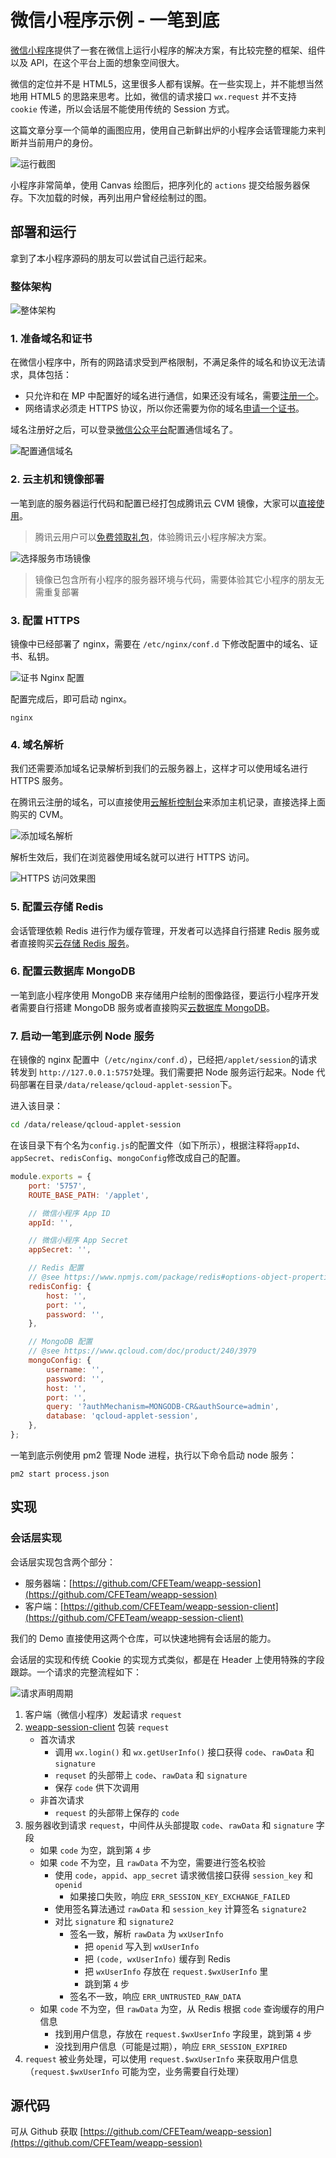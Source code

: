 微信小程序示例 - 一笔到底
=============

[微信小程序](http://mp.weixin.qq.com/wiki?t=resource/res_main&id=mp1474632113_xQVCl&token=&lang=zh_CN)提供了一套在微信上运行小程序的解决方案，有比较完整的框架、组件以及 API，在这个平台上面的想象空间很大。

微信的定位并不是 HTML5，这里很多人都有误解。在一些实现上，并不能想当然地用 HTML5 的思路来思考。比如，微信的请求接口 `wx.request` 并不支持 `cookie` 传递，所以会话层不能使用传统的 Session 方式。

这篇文章分享一个简单的画图应用，使用自己新鲜出炉的小程序会话管理能力来判断并当前用户的身份。

![运行截图](http://easyimage-10066543.file.myqcloud.com/internal/w42ur3da.dw2.jpg)

小程序非常简单，使用 Canvas 绘图后，把序列化的 `actions` 提交给服务器保存。下次加载的时候，再列出用户曾经绘制过的图。

## 部署和运行

拿到了本小程序源码的朋友可以尝试自己运行起来。

### 整体架构

![整体架构](http://easyimage-10066543.file.myqcloud.com/internal/acmql3vd.mql.jpg)

### 1. 准备域名和证书

在微信小程序中，所有的网路请求受到严格限制，不满足条件的域名和协议无法请求，具体包括：

* 只允许和在 MP 中配置好的域名进行通信，如果还没有域名，需要[注册一个](https://www.qcloud.com/product/dm.html?utm_source=jiaocheng&utm_medium=domain2&utm_ca)。
* 网络请求必须走 HTTPS 协议，所以你还需要为你的域名[申请一个证书](https://console.qcloud.com/ssl?utm_source=jiaocheng&utm_medium=ssl2&utm_campaign=qcloud)。

域名注册好之后，可以登录[微信公众平台](https://mp.weixin.qq.com)配置通信域名了。

![配置通信域名](http://easyimage-10028115.file.myqcloud.com/internal/tjzpgjrz.y5a.jpg)

### 2. 云主机和镜像部署

一笔到底的服务器运行代码和配置已经打包成腾讯云 CVM 镜像，大家可以[直接使用](https://buy.qcloud.com/cvm?marketImgId=370&utm_source=jiaocheng&utm_medium=cvm2&utm_campaign=qcloud)。

> 腾讯云用户可以[免费领取礼包](https://www.qcloud.com/act/event/yingyonghao.html#section-voucher)，体验腾讯云小程序解决方案。

![选择服务市场镜像](http://easyimage-10028115.file.myqcloud.com/internal/p5vbnlfw.yik.jpg)

> 镜像已包含所有小程序的服务器环境与代码，需要体验其它小程序的朋友无需重复部署

### 3. 配置 HTTPS

镜像中已经部署了 nginx，需要在 `/etc/nginx/conf.d` 下修改配置中的域名、证书、私钥。

![证书 Nginx 配置](http://easyimage-10028115.file.myqcloud.com/internal/agfty0fn.gfi.jpg)

配置完成后，即可启动 nginx。

```
nginx
```

### 4. 域名解析

我们还需要添加域名记录解析到我们的云服务器上，这样才可以使用域名进行 HTTPS 服务。

在腾讯云注册的域名，可以直接使用[云解析控制台](https://console.qcloud.com/cns/domains?utm_source=jiaocheng&utm_medium=cns&utm_campaign=qcloud)来添加主机记录，直接选择上面购买的 CVM。

![添加域名解析](http://easyimage-10028115.file.myqcloud.com/internal/uw25hdj2.k1u.jpg)

解析生效后，我们在浏览器使用域名就可以进行 HTTPS 访问。

![HTTPS 访问效果图](http://easyimage-10028115.file.myqcloud.com/internal/bxfkmjea.g41.jpg)

### 5. 配置云存储 Redis

会话管理依赖 Redis 进行作为缓存管理，开发者可以选择自行搭建 Redis 服务或者直接购买[云存储 Redis 服务](https://buy.qcloud.com/buy/redis?utm_source=jiaocheng&utm_medium=redis-purchase&utm_campaign=qcloud)。

### 6. 配置云数据库 MongoDB

一笔到底小程序使用 MongoDB 来存储用户绘制的图像路径，要运行小程序开发者需要自行搭建 MongoDB 服务或者直接购买[云数据库 MongoDB](https://buy.qcloud.com/mongodb?utm_source=jiaocheng&utm_medium=mongodb-purchase&utm_campaign=qcloud)。

### 7. 启动一笔到底示例 Node 服务

在镜像的 nginx 配置中（`/etc/nginx/conf.d`），已经把`/applet/session`的请求转发到 `http://127.0.0.1:5757`处理。我们需要把 Node 服务运行起来。Node 代码部署在目录`/data/release/qcloud-applet-session`下。

进入该目录：

```sh
cd /data/release/qcloud-applet-session
```

在该目录下有个名为`config.js`的配置文件（如下所示），根据注释将`appId`、`appSecret`、`redisConfig`、`mongoConfig`修改成自己的配置。

```js
module.exports = {
    port: '5757',
    ROUTE_BASE_PATH: '/applet',

    // 微信小程序 App ID
    appId: '',

    // 微信小程序 App Secret
    appSecret: '',

    // Redis 配置
    // @see https://www.npmjs.com/package/redis#options-object-properties
    redisConfig: {
        host: '',
        port: '',
        password: '',
    },

    // MongoDB 配置
    // @see https://www.qcloud.com/doc/product/240/3979
    mongoConfig: {
        username: '',
        password: '',
        host: '',
        port: '',
        query: '?authMechanism=MONGODB-CR&authSource=admin',
        database: 'qcloud-applet-session',
    },
};
```

一笔到底示例使用 pm2 管理 Node 进程，执行以下命令启动 node 服务：

```
pm2 start process.json
```

## 实现

### 会话层实现

会话层实现包含两个部分：

* 服务器端：[https://github.com/CFETeam/weapp-session](https://github.com/CFETeam/weapp-session)
* 客户端：[https://github.com/CFETeam/weapp-session-client](https://github.com/CFETeam/weapp-session-client)

我们的 Demo 直接使用这两个仓库，可以快速地拥有会话层的能力。

会话层的实现和传统 Cookie 的实现方式类似，都是在 Header 上使用特殊的字段跟踪。一个请求的完整流程如下：

![请求声明周期](http://easyimage-10066543.file.myqcloud.com/internal/cv1setht.o1x.jpg)

1. 客户端（微信小程序）发起请求 `request`
2. [weapp-session-client](https://github.com/CFETeam/weapp-session-client) 包装 `request`
    * 首次请求
        - 调用 `wx.login()` 和 `wx.getUserInfo()` 接口获得 `code`、`rawData` 和 `signature`
        - `requset` 的头部带上 `code`、`rawData` 和 `signature`
        - 保存 `code` 供下次调用
    * 非首次请求
        - `request` 的头部带上保存的 `code`
3. 服务器收到请求 `request`，中间件从头部提取 `code`、`rawData` 和 `signature` 字段
    * 如果 `code` 为空，跳到第 `4` 步
    * 如果 `code` 不为空，且 `rawData` 不为空，需要进行签名校验
        + 使用 `code`，`appid`、`app_secret` 请求微信接口获得 `session_key` 和 `openid`
            - 如果接口失败，响应 `ERR_SESSION_KEY_EXCHANGE_FAILED`
        + 使用签名算法通过 `rawData` 和 `session_key` 计算签名 `signature2`
        + 对比 `signature` 和 `signature2`
            - 签名一致，解析 `rawData` 为 `wxUserInfo`
                * 把 `openid` 写入到 `wxUserInfo`
                * 把 `(code, wxUserInfo)` 缓存到 Redis
                * 把 `wxUserInfo` 存放在 `request.$wxUserInfo` 里
                * 跳到第 `4` 步
            - 签名不一致，响应 `ERR_UNTRUSTED_RAW_DATA`
    * 如果 `code` 不为空，但 `rawData` 为空，从 Redis 根据 `code` 查询缓存的用户信息
        - 找到用户信息，存放在 `request.$wxUserInfo` 字段里，跳到第 `4` 步
        - 没找到用户信息（可能是过期），响应 `ERR_SESSION_EXPIRED`
4. `request` 被业务处理，可以使用 `request.$wxUserInfo` 来获取用户信息（`request.$wxUserInfo` 可能为空，业务需要自行处理）

## 源代码

可从 Github 获取 [https://github.com/CFETeam/weapp-session](https://github.com/CFETeam/weapp-session)